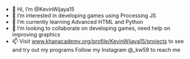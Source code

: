 - 👋 Hi, I’m @KevinWijaya15
- 👀 I’m interested in developing games using Processing JS
- 🌱 I’m currently learning Advanced HTML and Python
- 💞️ I’m looking to collaborate on developing games, need help on improving graphics
- 📫 Visit www.khanacademy.org/profile/KevinWijaya15/projects to see and try out my programs
      Follow my Instagram @_kw59 to reach me

<!---
KevinWijaya15/KevinWijaya15 is a ✨ special ✨ repository because its `README.md` (this file) appears on your GitHub profile.
You can click the Preview link to take a look at your changes.
--->
